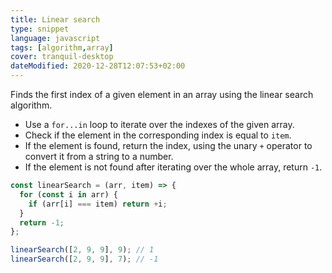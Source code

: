 ```yaml
---
title: Linear search
type: snippet
language: javascript
tags: [algorithm,array]
cover: tranquil-desktop
dateModified: 2020-12-28T12:07:53+02:00
---
```


Finds the first index of a given element in an array using the linear search algorithm.

- Use a `for...in` loop to iterate over the indexes of the given array.
- Check if the element in the corresponding index is equal to `item`.
- If the element is found, return the index, using the unary `+` operator to convert it from a string to a number.
- If the element is not found after iterating over the whole array, return `-1`.

```js
const linearSearch = (arr, item) => {
  for (const i in arr) {
    if (arr[i] === item) return +i;
  }
  return -1;
};
```

```js
linearSearch([2, 9, 9], 9); // 1
linearSearch([2, 9, 9], 7); // -1
```